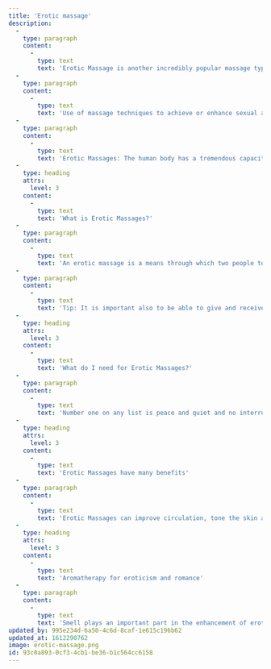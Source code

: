```yaml
---
title: 'Erotic massage'
description:
  -
    type: paragraph
    content:
      -
        type: text
        text: 'Erotic Massage is another incredibly popular massage type where one of our stunning masseuses uses touch and teasing to heighten your sexual desires into a frenzy.'
  -
    type: paragraph
    content:
      -
        type: text
        text: 'Use of massage techniques to achieve or enhance sexual arousal. Massages have been used for medical purposes for a very long time, and their use for erotic purposes also has a long history. Today, erotic massages are used by some people on occasion as a part of sex, or as foreplay. Erotic massages typically feature massages around the erogenous zones of the body to increase sexual arousal.'
  -
    type: paragraph
    content:
      -
        type: text
        text: 'Erotic Massages: The human body has a tremendous capacity to experience pleasure through its five senses: sight, sound, smell, taste and, above all, touch. Heightening these senses to the point of exquisite joy is a playful art which brings a new and deeper level of intimacy between two people in a loving relationship.'
  -
    type: heading
    attrs:
      level: 3
    content:
      -
        type: text
        text: 'What is Erotic Massages?'
  -
    type: paragraph
    content:
      -
        type: text
        text: 'An erotic massage is a means through which two people touch and stimulate each other, communicate love and tenderness too. Touch and massage, therefore, are the perfect tools for sexual foreplay. It is through the stimulation and stroking of the skin that sexually sensitive nerve receptors throughout the body are set alight. Human body as being wholly erotogenic and it is. Indeed, it is through the skin that the tactile messages of love, tenderness, and desire are received. By touching, caressing and fondling the skin, the flame of sexual desire is kindled, while at the same time the emotions and the soul are nourished.'
  -
    type: paragraph
    content:
      -
        type: text
        text: 'Tip: It is important also to be able to give and receive erotic massage without criticism, without expectation and whether you are the receiver or giver to get into your own space to experience the feeling of touching and being touched.'
  -
    type: heading
    attrs:
      level: 3
    content:
      -
        type: text
        text: 'What do I need for Erotic Massages?'
  -
    type: paragraph
    content:
      -
        type: text
        text: 'Number one on any list is peace and quiet and no interruptions. Get rid of distractions. The room you use should be warm and comfortable. If you are playing with food or oils make sure that you have a large towel handy to sit or lie on.  Perhaps you may like fragrance with oil burners and essential oils, candles, or incense sticks. Music too can play an important part so take time to choose something suitable. Turn your room into a haven of seduction!'
  -
    type: heading
    attrs:
      level: 3
    content:
      -
        type: text
        text: 'Erotic Massages have many benefits'
  -
    type: paragraph
    content:
      -
        type: text
        text: 'Erotic Massages can improve circulation, tone the skin and relax muscles. There is also some evidence that massage releases the body''s own endorphins or opiates and even levels of some hormones are raised through regular massage. Massage is a good way to maintain your “youth”. With a partner, erotic massage is a great way to explore and feel close. We all have responses to certain scents. Aromatherapy can evoke positive feelings and emotions. It goes hand in hand with the belief that state of mind can also help with physical problems.'
  -
    type: heading
    attrs:
      level: 3
    content:
      -
        type: text
        text: 'Aromatherapy for eroticism and romance'
  -
    type: paragraph
    content:
      -
        type: text
        text: 'Smell plays an important part in the enhancement of eroticism. Humans, like animals, are said to give off powerful sexual scents called pheromones from their sweat glands when they are in the mood for sexual activity. These odorous chemicals work subliminally and are believed to affect the behavior of others without their even being aware of them.'
updated_by: 995e234d-6a50-4c6d-8caf-1e615c196b62
updated_at: 1612290762
image: erotic-massage.png
id: 93c0a893-0cf3-4cb1-be36-b1c564cc6158
---
```

